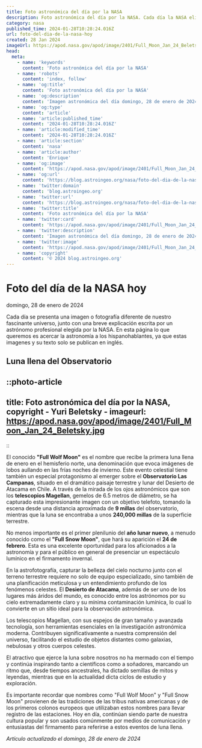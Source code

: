 ```yaml
---
title: Foto astronómica del día por la NASA
description: Foto astronómica del día por la NASA. Cada día la NASA elige una imagen de los aficionados a la astronomía para ser la foto del día.
category: nasa
published_time: 2024-01-28T10:28:24.016Z
url: foto-del-dia-de-la-nasa-hoy
created: 28 Jan 2024
imageUrl: https://apod.nasa.gov/apod/image/2401/Full_Moon_Jan_24_Beletsky.jpg
head:
  meta:
    - name: 'keywords'
      content: 'Foto astronómica del día por la NASA'
    - name: 'robots'
      content: 'index, follow'
    - name: 'og:title'
      content: 'Foto astronómica del día por la NASA'
    - name: 'og:description'
      content: 'Imagen astronómica del día domingo, 28 de enero de 2024 por la NASA; Luna llena del Observatorio'
    - name: 'og:type'
      content: 'article'
    - name: 'article:published_time'
      content: '2024-01-28T10:28:24.016Z'
    - name: 'article:modified_time'
      content: '2024-01-28T10:28:24.016Z'
    - name: 'article:section'
      content: 'nasa'
    - name: 'article:author'
      content: 'Enrique'
    - name: 'og:image'
      content: 'https://apod.nasa.gov/apod/image/2401/Full_Moon_Jan_24_Beletsky.jpg'
    - name: 'og:url'
      content: 'https://blog.astroingeo.org/nasa/foto-del-dia-de-la-nasa-hoy'
    - name: 'twitter:domain'
      content: 'blog.astroingeo.org'
    - name: 'twitter:url'
      content: 'https://blog.astroingeo.org/nasa/foto-del-dia-de-la-nasa-hoy'
    - name: 'twitter:title'
      content: 'Foto astronómica del día por la NASA'
    - name: 'twitter:card'
      content: 'https://apod.nasa.gov/apod/image/2401/Full_Moon_Jan_24_Beletsky.jpg'
    - name: 'twitter:description'
      content: 'Imagen astronómica del día domingo, 28 de enero de 2024 por la NASA; Luna llena del Observatorio'
    - name: 'twitter:image'
      content: 'https://apod.nasa.gov/apod/image/2401/Full_Moon_Jan_24_Beletsky.jpg'
    - name: 'copyright'
      content: '© 2024 blog.astroingeo.org'
---
```

# Foto del día de la NASA hoy
domingo, 28 de enero de 2024

Cada día se presenta una imagen o fotografía diferente de nuestro fascinante universo, junto con una breve explicación escrita por un astrónomo profesional elegida por la NASA.
En esta página lo que queremos es acercar la astronomía a los hispanohablantes, ya que estas imagenes y su texto solo se publican en inglés.
## Luna llena del Observatorio


::photo-article
---
title: Foto astronómica del día por la NASA, copyright - Yuri Beletsky -
imageurl: https://apod.nasa.gov/apod/image/2401/Full_Moon_Jan_24_Beletsky.jpg
---
::



El conocido **"Full Wolf Moon"** es el nombre que recibe la primera luna llena de enero en el hemisferio norte, una denominación que evoca imágenes de lobos aullando en las frías noches de invierno. Este evento celestial tiene también un especial protagonismo al emerger sobre el **Observatorio Las Campanas**, situado en el dramático paisaje terrestre y lunar del Desierto de Atacama en Chile. A través de la mirada de los ojos astronómicos que son los **telescopios Magellan**, gemelos de 6.5 metros de diámetro, se ha capturado esta impresionante imagen con un objetivo telefoto, tomando la escena desde una distancia aproximada de **9 millas** del observatorio, mientras que la luna se encontraba a unos **240,000 millas** de la superficie terrestre.

No menos importante es el primer plenilunio del **año lunar nuevo**, a menudo conocido como el **"Full Snow Moon"**, que hará su aparición el **24 de febrero**. Esta es una excelente oportunidad para los aficionados a la astronomía y para el público en general de presenciar un espectáculo lumínico en el firmamento invernal.

En la astrofotografía, capturar la belleza del cielo nocturno junto con el terreno terrestre requiere no solo de equipo especializado, sino también de una planificación meticulosa y un entendimiento profundo de los fenómenos celestes. El **Desierto de Atacama**, además de ser uno de los lugares más áridos del mundo, es conocido entre los astrónomos por su cielo extremadamente claro y su mínima contaminación lumínica, lo cual lo convierte en un sitio ideal para la observación astronómica.

Los telescopios Magellan, con sus espejos de gran tamaño y avanzada tecnología, son herramientas esenciales en la investigación astronómica moderna. Contribuyen significativamente a nuestra comprensión del universo, facilitando el estudio de objetos distantes como galaxias, nebulosas y otros cuerpos celestes.

El atractivo que ejerce la luna sobre nosotros no ha mermado con el tiempo y continúa inspirando tanto a científicos como a soñadores, marcando un ritmo que, desde tiempos ancestrales, ha dictado semillas de mitos y leyendas, mientras que en la actualidad dicta ciclos de estudio y exploración.

Es importante recordar que nombres como "Full Wolf Moon" y "Full Snow Moon" provienen de las tradiciones de las tribus nativas americanas y de los primeros colonos europeos que utilizaban estos nombres para llevar registro de las estaciones. Hoy en día, continúan siendo parte de nuestra cultura popular y son usados comúnmente por medios de comunicación y entusiastas del firmamento para referirse a estos eventos de luna llena.

_Artículo actualizado el domingo, 28 de enero de 2024_